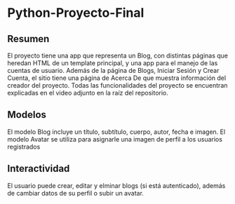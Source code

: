 # Python-Proyecto-Final

## Resumen

El proyecto tiene una app que representa un Blog, con distintas páginas que heredan HTML de un template principal, y una app para el manejo de las cuentas de usuario. Además de la página de Blogs, Iniciar Sesión y Crear Cuenta, el sitio tiene una página de Acerca De que muestra información del creador del proyecto. Todas las funcionalidades del proyecto se encuentran explicadas en el video adjunto en la raíz del repositorio.

## Modelos

El modelo Blog incluye un título, subtítulo, cuerpo, autor, fecha e imagen. El modelo Avatar se utiliza para asignarle una imagen de perfil a los usuarios registrados

## Interactividad

El usuario puede crear, editar y elminar blogs (si está autenticado), además de cambiar datos de su perfil o subir un avatar.
